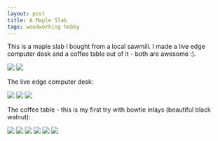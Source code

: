 ```yaml
---
layout: post
title: A Maple Slab
tags: woodworking hobby
---
```


This is a maple slab I bought from a local sawmill. I made a live edge computer desk and a coffee table out of it - both are awesome :). 

<img class="mx-auto" src="{{site.baseurl}}/assets/img/posts/maple/01.jpg">

<img class="mx-auto" src="{{site.baseurl}}/assets/img/posts/maple/02.jpg">

The live edge computer desk:

<img class="mx-auto" src="{{site.baseurl}}/assets/img/posts/maple/03.jpg">

<img class="mx-auto" src="{{site.baseurl}}/assets/img/posts/maple/04.jpg">

<img class="mx-auto" src="{{site.baseurl}}/assets/img/posts/maple/05.jpg">

The coffee table - this is my first try with bowtie inlays (beautiful black walnut):

<img class="mx-auto" src="{{site.baseurl}}/assets/img/posts/maple/06.jpg">

<img class="mx-auto" src="{{site.baseurl}}/assets/img/posts/maple/07.jpg">

<img class="mx-auto" src="{{site.baseurl}}/assets/img/posts/maple/08.jpg">

<img class="mx-auto" src="{{site.baseurl}}/assets/img/posts/maple/09.jpg">

<img class="mx-auto" src="{{site.baseurl}}/assets/img/posts/maple/10.jpg">

<img class="mx-auto" src="{{site.baseurl}}/assets/img/posts/maple/11.jpg">



